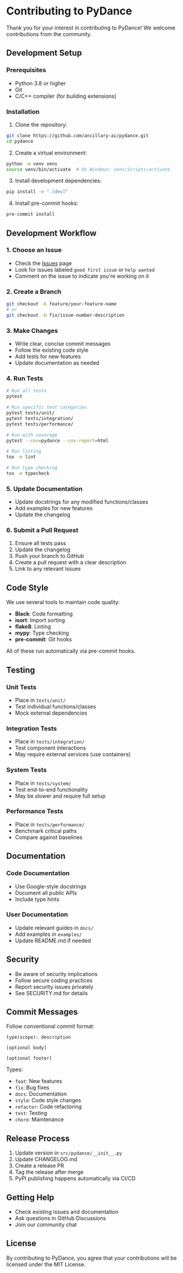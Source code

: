 # Contributing to PyDance

Thank you for your interest in contributing to PyDance! We welcome contributions from the community.

## Development Setup

### Prerequisites

- Python 3.8 or higher
- Git
- C/C++ compiler (for building extensions)

### Installation

1. Clone the repository:
```bash
git clone https://github.com/ancillary-ai/pydance.git
cd pydance
```

2. Create a virtual environment:
```bash
python -m venv venv
source venv/bin/activate  # On Windows: venv\Scripts\activate
```

3. Install development dependencies:
```bash
pip install -e ".[dev]"
```

4. Install pre-commit hooks:
```bash
pre-commit install
```

## Development Workflow

### 1. Choose an Issue

- Check the [Issues](https://github.com/ancillary-ai/pydance/issues) page
- Look for issues labeled `good first issue` or `help wanted`
- Comment on the issue to indicate you're working on it

### 2. Create a Branch

```bash
git checkout -b feature/your-feature-name
# or
git checkout -b fix/issue-number-description
```

### 3. Make Changes

- Write clear, concise commit messages
- Follow the existing code style
- Add tests for new features
- Update documentation as needed

### 4. Run Tests

```bash
# Run all tests
pytest

# Run specific test categories
pytest tests/unit/
pytest tests/integration/
pytest tests/performance/

# Run with coverage
pytest --cov=pydance --cov-report=html

# Run linting
tox -e lint

# Run type checking
tox -e typecheck
```

### 5. Update Documentation

- Update docstrings for any modified functions/classes
- Add examples for new features
- Update the changelog

### 6. Submit a Pull Request

1. Ensure all tests pass
2. Update the changelog
3. Push your branch to GitHub
4. Create a pull request with a clear description
5. Link to any relevant issues

## Code Style

We use several tools to maintain code quality:

- **Black**: Code formatting
- **isort**: Import sorting
- **flake8**: Linting
- **mypy**: Type checking
- **pre-commit**: Git hooks

All of these run automatically via pre-commit hooks.

## Testing

### Unit Tests

- Place in `tests/unit/`
- Test individual functions/classes
- Mock external dependencies

### Integration Tests

- Place in `tests/integration/`
- Test component interactions
- May require external services (use containers)

### System Tests

- Place in `tests/system/`
- Test end-to-end functionality
- May be slower and require full setup

### Performance Tests

- Place in `tests/performance/`
- Benchmark critical paths
- Compare against baselines

## Documentation

### Code Documentation

- Use Google-style docstrings
- Document all public APIs
- Include type hints

### User Documentation

- Update relevant guides in `docs/`
- Add examples in `examples/`
- Update README.md if needed

## Security

- Be aware of security implications
- Follow secure coding practices
- Report security issues privately
- See SECURITY.md for details

## Commit Messages

Follow conventional commit format:

```
type(scope): description

[optional body]

[optional footer]
```

Types:
- `feat`: New features
- `fix`: Bug fixes
- `docs`: Documentation
- `style`: Code style changes
- `refactor`: Code refactoring
- `test`: Testing
- `chore`: Maintenance

## Release Process

1. Update version in `src/pydance/__init__.py`
2. Update CHANGELOG.md
3. Create a release PR
4. Tag the release after merge
5. PyPI publishing happens automatically via CI/CD

## Getting Help

- Check existing issues and documentation
- Ask questions in GitHub Discussions
- Join our community chat

## License

By contributing to PyDance, you agree that your contributions will be licensed under the MIT License.
